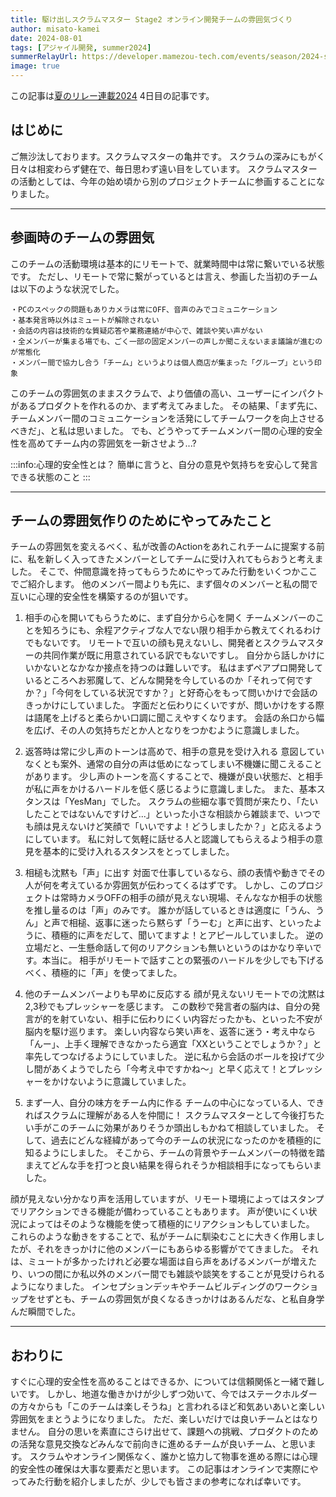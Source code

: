 ```yaml
---
title: 駆け出しスクラムマスター Stage2 オンライン開発チームの雰囲気づくり
author: misato-kamei
date: 2024-08-01
tags: [アジャイル開発, summer2024]
summerRelayUrl: https://developer.mamezou-tech.com/events/season/2024-summer/
image: true
---
```

この記事は[夏のリレー連載2024](/events/season/2024-summer/) 4日目の記事です。

## はじめに
ご無沙汰しております。スクラムマスターの亀井です。
スクラムの深みにもがく日々は相変わらず健在で、毎日思わず遠い目をしています。
スクラムマスターの活動としては、今年の始め頃から別のプロジェクトチームに参画することになりました。

---
## 参画時のチームの雰囲気
このチームの活動環境は基本的にリモートで、就業時間中は常に繋いでいる状態です。
ただし、リモートで常に繋がっているとは言え、参画した当初のチームは以下のような状況でした。

    ・PCのスペックの問題もありカメラは常にOFF、音声のみでコミュニケーション
    ・基本発言時以外はミュートが解除されない
    ・会話の内容は技術的な質疑応答や業務連絡が中心で、雑談や笑い声がない
    ・全メンバーが集まる場でも、ごく一部の固定メンバーの声しか聞こえないまま議論が進むのが常態化
    ・メンバー間で協力し合う「チーム」というよりは個人商店が集まった「グループ」という印象

このチームの雰囲気のままスクラムで、より価値の高い、ユーザーにインパクトがあるプロダクトを作れるのか、まず考えてみました。
その結果、「まず先に、チームメンバー間のコミュニケーションを活発にしてチームワークを向上させるべきだ」、と私は思いました。
でも、どうやってチームメンバー間の心理的安全性を高めてチーム内の雰囲気を一新させよう...?

:::info:心理的安全性とは？
簡単に言うと、自分の意見や気持ちを安心して発言できる状態のこと
:::

---
## チームの雰囲気作りのためにやってみたこと

チームの雰囲気を変えるべく、私が改善のActionをあれこれチームに提案する前に、私を新しく入ってきたメンバーとしてチームに受け入れてもらおうと考えました。
そこで、仲間意識を持ってもらうためにやってみた行動をいくつかここでご紹介します。
他のメンバー間よりも先に、まず個々のメンバーと私の間で互いに心理的安全性を構築するのが狙いです。

1. 相手の心を開いてもらうために、まず自分から心を開く
   チームメンバーのことを知ろうにも、余程アクティブな人でない限り相手から教えてくれるわけでもないです。
   リモートで互いの顔も見えないし、開発者とスクラムマスターの共同作業が既に用意されている訳でもないですし。
   自分から話しかけにいかないとなかなか接点を持つのは難しいです。
   私はまずペアプロ開発しているところへお邪魔して、どんな開発を今しているのか「それって何ですか？」「今何をしている状況ですか？」と好奇心をもって問いかけで会話のきっかけにしていました。
   字面だと伝わりにくいですが、問いかけをする際は語尾を上げると柔らかい口調に聞こえやすくなります。
   会話の糸口から幅を広げ、その人の気持ちだとか人となりをつかむように意識しました。

2. 返答時は常に少し声のトーンは高めで、相手の意見を受け入れる
   意図していなくとも案外、通常の自分の声は低めになってしまい不機嫌に聞こえることがあります。
   少し声のトーンを高くすることで、機嫌が良い状態だ、と相手が私に声をかけるハードルを低く感じるように意識しました。
   また、基本スタンスは「YesMan」でした。
   スクラムの些細な事で質問が来たり、「たいしたことではないんですけど...」といった小さな相談から雑談まで、いつでも顔は見えないけど笑顔で「いいですよ！どうしましたか？」と応えるようにしています。
   私に対して気軽に話せる人と認識してもらえるよう相手の意見を基本的に受け入れるスタンスをとってしました。

3. 相槌も沈黙も「声」に出す
   対面で仕事しているなら、顔の表情や動きでその人が何を考えているか雰囲気が伝わってくるはずです。
   しかし、このプロジェクトは常時カメラOFFの相手の顔が見えない現場、そんななか相手の状態を推し量るのは「声」のみです。
   誰かが話しているときは適度に「うん、うん」と声で相槌、返事に迷ったら黙らず「うーむ」と声に出す、といったように、積極的に声をだして、聞いてますよ！とアピールしていました。
   逆の立場だと、一生懸命話して何のリアクションも無いというのはかなり辛いです。本当に。
   相手がリモートで話すことの緊張のハードルを少しでも下げるべく、積極的に「声」を使ってました。

4. 他のチームメンバーよりも早めに反応する
   顔が見えないリモートでの沈黙は2,3秒でもプレッシャーを感じます。
   この数秒で発言者の脳内は、自分の発言が的を射ていない、相手に伝わりにくい内容だったかも、といった不安が脳内を駆け巡ります。
   楽しい内容なら笑い声を、返答に迷う・考え中なら「んー」、上手く理解できなかったら適宜「XXということでしょうか？」と率先してつなげるようにしていました。
   逆に私から会話のボールを投げて少し間があくようでしたら「今考え中ですかね～」と早く応えて！とプレッシャーをかけないように意識していました。

5. まず一人、自分の味方をチーム内に作る
   チームの中心になっている人、できればスクラムに理解がある人を仲間に！
   スクラムマスターとして今後打ちたい手がこのチームに効果がありそうか頭出しもかねて相談していました。
   そして、過去にどんな経緯があって今のチームの状況になったのかを積極的に知るようにしました。
   そこから、チームの背景やチームメンバーの特徴を踏まえてどんな手を打つと良い結果を得られそうか相談相手になってもらいました。

顔が見えない分かなり声を活用していますが、リモート環境によってはスタンプでリアクションできる機能が備わっていることもあります。
声が使いにくい状況によってはそのような機能を使って積極的にリアクションもしていました。
これらのような動きをすることで、私がチームに馴染むことに大きく作用しましたが、それをきっかけに他のメンバーにもあらゆる影響がでてきました。
それは、ミュートが多かったけれど必要な場面は自ら声をあげるメンバーが増えたり、いつの間にか私以外のメンバー間でも雑談や談笑をすることが見受けられるようになりました。
インセプションデッキやチームビルディングのワークショップをせずとも、チームの雰囲気が良くなるきっかけはあるんだな、と私自身学んだ瞬間でした。

---
## おわりに
すぐに心理的安全性を高めることはできるか、については信頼関係と一緒で難しいです。
しかし、地道な働きかけが少しずつ効いて、今ではステークホルダーの方々からも「このチームは楽しそうね」と言われるほど和気あいあいと楽しい雰囲気をまとうようになりました。
ただ、楽しいだけでは良いチームとはなりません。
自分の思いを素直にさらけ出せて、課題への挑戦、プロダクトのための活発な意見交換などみんなで前向きに進めるチームが良いチーム、と思います。
スクラムやオンライン関係なく、誰かと協力して物事を進める際には心理的安全性の確保は大事な要素だと思います。
この記事はオンラインで実際にやってみた行動を紹介しましたが、少しでも皆さまの参考になれば幸いです。
